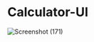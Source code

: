 # Calculator-UI
<!-- Visit <a href="https://vikrant-v28.github.io/Calculator-UI/">Here</a> -->

![Screenshot (171)](https://user-images.githubusercontent.com/85709371/148979982-8e8bf184-7c3c-4ef4-8185-e86b6212a9fa.png)
